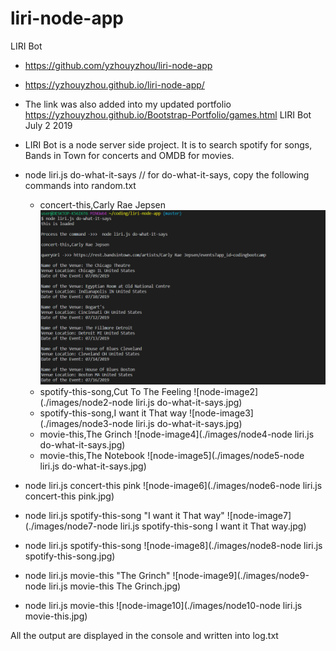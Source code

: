 # liri-node-app
LIRI Bot
*   https://github.com/yzhouyzhou/liri-node-app
*   https://yzhouyzhou.github.io/liri-node-app/
*   The link was also added into my updated portfolio https://yzhouyzhou.github.io/Bootstrap-Portfolio/games.html
    LIRI Bot July 2 2019

*   LIRI Bot is a node server side project. It is to search spotify for songs, Bands in Town for concerts and OMDB for movies.

*   node liri.js do-what-it-says // for do-what-it-says, copy the following commands into random.txt
    *   concert-this,Carly Rae Jepsen
        ![node-image1](images/node1.jpg)
    *   spotify-this-song,Cut To The Feeling
        ![node-image2](./images/node2-node liri.js do-what-it-says.jpg)
    *   spotify-this-song,I want it That way
        ![node-image3](./images/node3-node liri.js do-what-it-says.jpg)
    *   movie-this,The Grinch
        ![node-image4](./images/node4-node liri.js do-what-it-says.jpg)
    *   movie-this,The Notebook
        ![node-image5](./images/node5-node liri.js do-what-it-says.jpg)

*   node liri.js concert-this pink
    ![node-image6](./images/node6-node liri.js concert-this pink.jpg)
*   node liri.js spotify-this-song "I want it That way"
    ![node-image7](./images/node7-node liri.js spotify-this-song I want it That way.jpg)
*   node liri.js spotify-this-song
    ![node-image8](./images/node8-node liri.js spotify-this-song.jpg)
*   node liri.js movie-this "The Grinch"
    ![node-image9](./images/node9-node liri.js movie-this The Grinch.jpg)
*   node liri.js movie-this
    ![node-image10](./images/node10-node liri.js movie-this.jpg)
    

All the output are displayed in the console and written into log.txt



